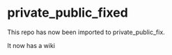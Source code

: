 # private_public_fixed


This repo has now been imported to private_public_fix.



It now has a wiki

